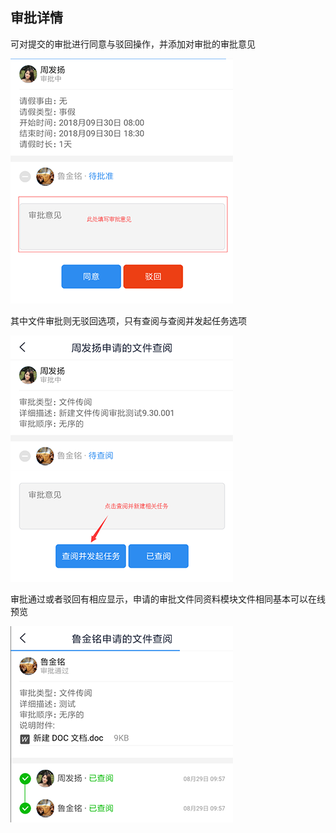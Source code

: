 ## 审批详情

 可对提交的审批进行同意与驳回操作，并添加对审批的审批意见

![审批详情-操作](../img/approval-result.png) 

 其中文件审批则无驳回选项，只有查阅与查阅并发起任务选项

![审批详情-文件操作](../img/approvalFilesDetail.png) 

 审批通过或者驳回有相应显示，申请的审批文件同资料模块文件相同基本可以在线预览

![审批详情-审批完成](../img/approvalCompletedAnnotation.png) 